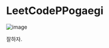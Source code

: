 # LeetCodePPogaegi

![image](https://github.com/user-attachments/assets/63bcdb75-348a-4d40-8936-11617b6329b6)


잘하자.
